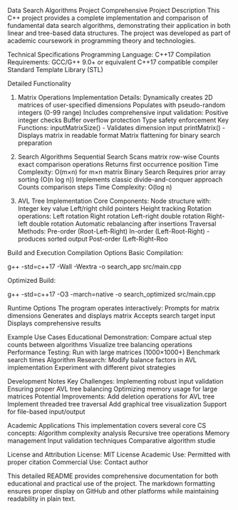 Data Search Algorithms Project
Comprehensive Project Description
This C++ project provides a complete implementation and comparison of fundamental data search algorithms, demonstrating their application in both linear and tree-based data structures. The project was developed as part of academic coursework in programming theory and technologies.

Technical Specifications
Programming Language: C++17
Compilation Requirements:
GCC/G++ 9.0+ or equivalent C++17 compatible compiler
Standard Template Library (STL)

Detailed Functionality
1. Matrix Operations
Implementation Details:
Dynamically creates 2D matrices of user-specified dimensions
Populates with pseudo-random integers (0-99 range)
Includes comprehensive input validation:
Positive integer checks
Buffer overflow protection
Type safety enforcement
Key Functions:
inputMatrixSize() - Validates dimension input
printMatrix() - Displays matrix in readable format
Matrix flattening for binary search preparation

2. Search Algorithms
Sequential Search
Scans matrix row-wise
Counts exact comparison operations
Returns first occurrence position
Time Complexity: O(m×n) for m×n matrix
Binary Search
Requires prior array sorting (O(n log n))
Implements classic divide-and-conquer approach
Counts comparison steps
Time Complexity: O(log n)

3. AVL Tree Implementation
Core Components:
Node structure with:
Integer key value
Left/right child pointers
Height tracking
Rotation operations:
Left rotation
Right rotation
Left-right double rotation
Right-left double rotation
Automatic rebalancing after insertions
Traversal Methods:
Pre-order (Root-Left-Right)
In-order (Left-Root-Right) - produces sorted output
Post-order (Left-Right-Roo

Build and Execution
Compilation Options
Basic Compilation:

g++ -std=c++17 -Wall -Wextra -o search_app src/main.cpp

Optimized Build:

g++ -std=c++17 -O3 -march=native -o search_optimized src/main.cpp


Runtime Options
The program operates interactively:
Prompts for matrix dimensions
Generates and displays matrix
Accepts search target input
Displays comprehensive results

Example Use Cases
Educational Demonstration:
Compare actual step counts between algorithms
Visualize tree balancing operations
Performance Testing:
Run with large matrices (1000×1000+)
Benchmark search times
Algorithm Research:
Modify balance factors in AVL implementation
Experiment with different pivot strategies

Development Notes
Key Challenges:
Implementing robust input validation
Ensuring proper AVL tree balancing
Optimizing memory usage for large matrices
Potential Improvements:
Add deletion operations for AVL tree
Implement threaded tree traversal
Add graphical tree visualization
Support for file-based input/output

Academic Applications
This implementation covers several core CS concepts:
Algorithm complexity analysis
Recursive tree operations
Memory management
Input validation techniques
Comparative algorithm studie

License and Attribution
License: MIT License
Academic Use: Permitted with proper citation
Commercial Use: Contact author




This detailed README provides comprehensive documentation for both educational and practical use of the project. The markdown formatting ensures proper display on GitHub and other platforms while maintaining readability in plain text.
